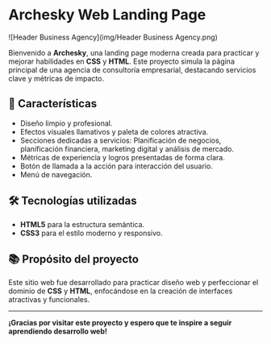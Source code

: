 # Archesky Web Landing Page

![Header Business Agency](img/Header Business Agency.png)

Bienvenido a **Archesky**, una landing page moderna creada para practicar y mejorar habilidades en **CSS** y **HTML**. Este proyecto simula la página principal de una agencia de consultoría empresarial, destacando servicios clave y métricas de impacto.

## 🚀 Características

- Diseño limpio y profesional.
- Efectos visuales llamativos y paleta de colores atractiva.
- Secciones dedicadas a servicios: Planificación de negocios, planificación financiera, marketing digital y análisis de mercado.
- Métricas de experiencia y logros presentadas de forma clara.
- Botón de llamada a la acción para interacción del usuario.
- Menú de navegación.

## 🛠️ Tecnologías utilizadas

- **HTML5** para la estructura semántica.
- **CSS3** para el estilo moderno y responsivo.

## 📚 Propósito del proyecto

Este sitio web fue desarrollado para practicar diseño web y perfeccionar el dominio de **CSS** y **HTML**, enfocándose en la creación de interfaces atractivas y funcionales.

---

**¡Gracias por visitar este proyecto y espero que te inspire a seguir aprendiendo desarrollo web!**
